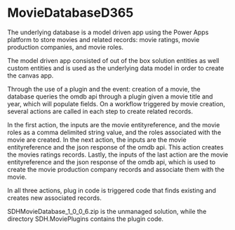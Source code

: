 # MovieDatabaseD365

The underlying database is a model driven app using the Power Apps platform to store movies and related records: movie ratings, movie production companies, and movie roles. 

The model driven app consisted of out of the box solution entities as well custom entities and is used as the underlying data model in order to create the canvas app. 

Through the use of a plugin and the event: creation of a movie, the database queries the omdb api through a plugin given a movie title and year, which will populate fields. On a workflow triggered by movie creation, several actions are called in each step to create related records. 

In the first action, the inputs are the movie entityreference, and the movie roles as a comma delimited string value, and the roles associated with the movie are created. In the next action, the inputs are the movie entityreference and the json response of the omdb api. This action creates the movies ratings records. Lastly, the inputs of the last action are the movie entityreference and the json response of the omdb api, which is used to create the movie production company records and associate them with the movie.

In all three actions, plug in code is triggered code that finds existing and creates new associated records. 

SDHMovieDatabase_1_0_0_6.zip is the unmanaged solution, while the directory SDH.MoviePlugins contains the plugin code. 


